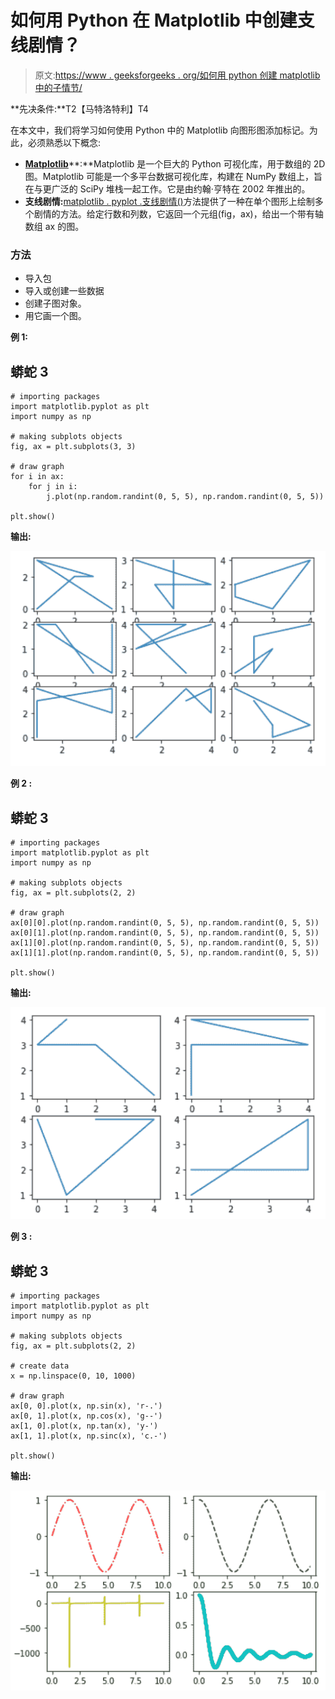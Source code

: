 # 如何用 Python 在 Matplotlib 中创建支线剧情？

> 原文:[https://www . geeksforgeeks . org/如何用 python 创建 matplotlib 中的子情节/](https://www.geeksforgeeks.org/how-to-create-subplots-in-matplotlib-with-python/)

**先决条件:**T2【马特洛特利】T4

在本文中，我们将学习如何使用 Python 中的 Matplotlib 向图形图添加标记。为此，必须熟悉以下概念:

*   [**Matplotlib**](https://www.geeksforgeeks.org/python-introduction-matplotlib/)**:**Matplotlib 是一个巨大的 Python 可视化库，用于数组的 2D 图。Matplotlib 可能是一个多平台数据可视化库，构建在 NumPy 数组上，旨在与更广泛的 SciPy 堆栈一起工作。它是由约翰·亨特在 2002 年推出的。
*   **支线剧情:**[matplotlib . pyplot .支线剧情()](https://www.geeksforgeeks.org/matplotlib-pyplot-subplots-in-python/)方法提供了一种在单个图形上绘制多个剧情的方法。给定行数和列数，它返回一个元组(fig，ax)，给出一个带有轴数组 ax 的图。

### 方法

*   导入包
*   导入或创建一些数据
*   创建子图对象。
*   用它画一个图。

**例 1:**

## 蟒蛇 3

```
# importing packages
import matplotlib.pyplot as plt
import numpy as np

# making subplots objects
fig, ax = plt.subplots(3, 3)

# draw graph
for i in ax:
    for j in i:
        j.plot(np.random.randint(0, 5, 5), np.random.randint(0, 5, 5))

plt.show()
```

**输出:**

![](img/646d4f47cee0a80ffe87930c18c475ee.png)

**例 2 :**

## 蟒蛇 3

```
# importing packages
import matplotlib.pyplot as plt
import numpy as np

# making subplots objects
fig, ax = plt.subplots(2, 2)

# draw graph
ax[0][0].plot(np.random.randint(0, 5, 5), np.random.randint(0, 5, 5))
ax[0][1].plot(np.random.randint(0, 5, 5), np.random.randint(0, 5, 5))
ax[1][0].plot(np.random.randint(0, 5, 5), np.random.randint(0, 5, 5))
ax[1][1].plot(np.random.randint(0, 5, 5), np.random.randint(0, 5, 5))

plt.show()
```

**输出:**

![](img/c710993e800f8b8034e2d9a7a989d0d1.png)

**例 3 :**

## 蟒蛇 3

```
# importing packages
import matplotlib.pyplot as plt
import numpy as np

# making subplots objects
fig, ax = plt.subplots(2, 2)

# create data
x = np.linspace(0, 10, 1000)

# draw graph
ax[0, 0].plot(x, np.sin(x), 'r-.')
ax[0, 1].plot(x, np.cos(x), 'g--')
ax[1, 0].plot(x, np.tan(x), 'y-')
ax[1, 1].plot(x, np.sinc(x), 'c.-')

plt.show()
```

**输出:**

![](img/2fad4aaf91b59dd1e9d52e84b8808317.png)
